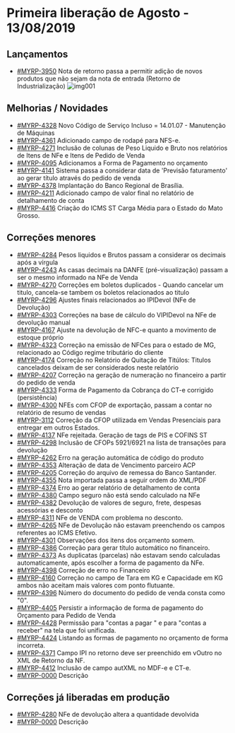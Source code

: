 # Primeira liberação de Agosto - 13/08/2019


## Lançamentos

* [#MYRP-3950](https://devmyrp.atlassian.net/browse/MYRP-3950) Nota de retorno passa a permitir adição de novos produtos que não sejam da nota de entrada (Retorno de Industrialização)
![img001](https://i.imgur.com/ZxzX0hO.jpg)


## Melhorias / Novidades

* [#MYRP-4328](https://devmyrp.atlassian.net/browse/MYRP-4328) Novo Código de Serviço Incluso = 14.01.07 - Manutenção de Máquinas
* [#MYRP-4361](https://devmyrp.atlassian.net/browse/MYRP-4361) Adicionado campo de rodapé para NFS-e.
* [#MYRP-4271](https://devmyrp.atlassian.net/browse/MYRP-4271) Inclusão de colunas de Peso Liquido e Bruto nos relatórios de Itens de NFe e Itens de Pedido de Venda
* [#MYRP-4095](https://devmyrp.atlassian.net/browse/MYRP-4095) Adicionamos a Forma de Pagamento no orçamento
* [#MYRP-4141](https://devmyrp.atlassian.net/browse/MYRP-4141) Sistema passa a considerar data de 'Previsão faturamento' ao gerar título através do pedido de venda
* [#MYRP-4378](https://devmyrp.atlassian.net/browse/MYRP-4378) Implantação do Banco Regional de Brasília.
* [#MYRP-4211](https://devmyrp.atlassian.net/browse/MYRP-4211) Adicionado campo de valor final no relatório  de detalhamento de conta
* [#MYRP-4416](https://devmyrp.atlassian.net/browse/MYRP-4416) Criação do ICMS ST Carga Média para o Estado do Mato Grosso.

## Correções menores

* [#MYRP-4284](https://devmyrp.atlassian.net/browse/MYRP-4284) Pesos liquidos e Brutos passam a considerar os decimais após a vírgula
* [#MYRP-4243](https://devmyrp.atlassian.net/browse/MYRP-4243) As casas decimais na DANFE (pré-visualização) passam a ser o mesmo informado na NFe de Venda
* [#MYRP-4270](https://devmyrp.atlassian.net/browse/MYRP-4270) Correções em boletos duplicados - Quando cancelar um titulo, cancela-se tambem os boletos relacionados ao titulo
* [#MYRP-4296](https://devmyrp.atlassian.net/browse/MYRP-4296) Ajustes finais relacionados ao IPIDevol (NFe de Devolução)
* [#MYRP-4303](https://devmyrp.atlassian.net/browse/MYRP-4303) Correções na base de cálculo do VIPIDevol na NFe de devolução manual
* [#MYRP-4167](https://devmyrp.atlassian.net/browse/MYRP-4167) Ajuste na devolução de NFC-e quanto a movimento de estoque próprio
* [#MYRP-4323](https://devmyrp.atlassian.net/browse/MYRP-4323) Correção na emissão de NFCes para o estado de MG, relacionado ao Código regime tributário do cliente
* [#MYRP-4174](https://devmyrp.atlassian.net/browse/MYRP-4174) Correção no Relatório de Quitação de Titúlos: Titulos cancelados deixam de ser considerados neste relatório
* [#MYRP-4207](https://devmyrp.atlassian.net/browse/MYRP-4207) Correção na geração de numeração no financeiro a partir do pedido de venda
* [#MYRP-4333](https://devmyrp.atlassian.net/browse/MYRP-4333) Forma de Pagamento da Cobrança do CT-e corrigido (persistência)
* [#MYRP-4300](https://devmyrp.atlassian.net/browse/MYRP-4300) NFEs com CFOP de exportação, passam a contar no relatório de resumo de vendas
* [#MYRP-3112](https://devmyrp.atlassian.net/browse/MYRP-3112) Correção da CFOP utilizada em Vendas Presenciais para entregar em outros Estados.
* [#MYRP-4137](https://devmyrp.atlassian.net/browse/MYRP-4137) NFe rejeitada. Geração de tags de PIS e COFINS ST
* [#MYRP-4298](https://devmyrp.atlassian.net/browse/MYRP-4298) Inclusão de CFOPs 5921/6921 na lista de transações para devolução
* [#MYRP-4262](https://devmyrp.atlassian.net/browse/MYRP-4262) Erro na geração automática de código do produto
* [#MYRP-4353](https://devmyrp.atlassian.net/browse/MYRP-4353) Alteração de data de Vencimento parceiro ACP
* [#MYRP-4205](https://devmyrp.atlassian.net/browse/MYRP-4205) Correção do arquivo de remessa do Banco Santander.
* [#MYRP-4355](https://devmyrp.atlassian.net/browse/MYRP-4355) Nota importada passa a seguir ordem do XML/PDF
* [#MYRP-4374](https://devmyrp.atlassian.net/browse/MYRP-4374) Erro ao gerar relatório de detalhamento de conta
* [#MYRP-4380](https://devmyrp.atlassian.net/browse/MYRP-4380) Campo seguro não está sendo calculado na NFe
* [#MYRP-4382](https://devmyrp.atlassian.net/browse/MYRP-4382) Devolução de valores de seguro, frete, despesas acessórias e desconto
* [#MYRP-4311](https://devmyrp.atlassian.net/browse/MYRP-4311) NFe de VENDA com problema no desconto.
* [#MYRP-4265](https://devmyrp.atlassian.net/browse/MYRP-4265) NFe de Devolução não estavam preenchendo os campos referentes ao ICMS Efetivo.
* [#MYRP-4301](https://devmyrp.atlassian.net/browse/MYRP-4301) Observações dos itens dos orçamento somem.
* [#MYRP-4386](https://devmyrp.atlassian.net/browse/MYRP-4386) Correção para gerar título automático no financeiro.
* [#MYRP-4373](https://devmyrp.atlassian.net/browse/MYRP-4373) As duplicatas (parcelas) não estavam sendo calculadas automaticamente, após escolher a forma de pagamento da NFe.
* [#MYRP-4398](https://devmyrp.atlassian.net/browse/MYRP-4398) Correção de erro no Financeiro
* [#MYRP-4160](https://devmyrp.atlassian.net/browse/MYRP-4160) Correção no campo de Tara em KG e Capacidade em KG ambos não aceitam mais valores com ponto flutuante.
* [#MYRP-4396](https://devmyrp.atlassian.net/browse/MYRP-4396) Número do documento do pedido de venda consta como "0".
* [#MYRP-4405](https://devmyrp.atlassian.net/browse/MYRP-4405) Persistir a informação de forma de pagamento do Orçamento para Pedido de Venda
* [#MYRP-4428](https://devmyrp.atlassian.net/browse/MYRP-4428) Permissão para "contas a pagar " e para "contas a receber" na tela que foi unificada.
* [#MYRP-4424](https://devmyrp.atlassian.net/browse/MYRP-4424) Listando as formas de pagamento no orçamento de forma incorreta.
* [#MYRP-4371](https://devmyrp.atlassian.net/browse/MYRP-4371) Campo IPI no retorno deve ser preenchido em vOutro no XML de Retorno da NF.
* [#MYRP-4412](https://devmyrp.atlassian.net/browse/MYRP-4412) Inclusão de campo autXML no MDF-e e CT-e.
* [#MYRP-0000](https://devmyrp.atlassian.net/browse/MYRP-0000) Descrição


## Correções já liberadas em produção

* [#MYRP-4280](https://devmyrp.atlassian.net/browse/MYRP-4280) NFe de devolução altera a quantidade devolvida
* [#MYRP-0000](https://devmyrp.atlassian.net/browse/MYRP-0000) Descrição
